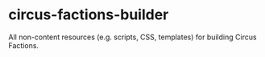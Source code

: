 # circus-factions-builder
All non-content resources (e.g. scripts, CSS, templates) for building Circus Factions.
